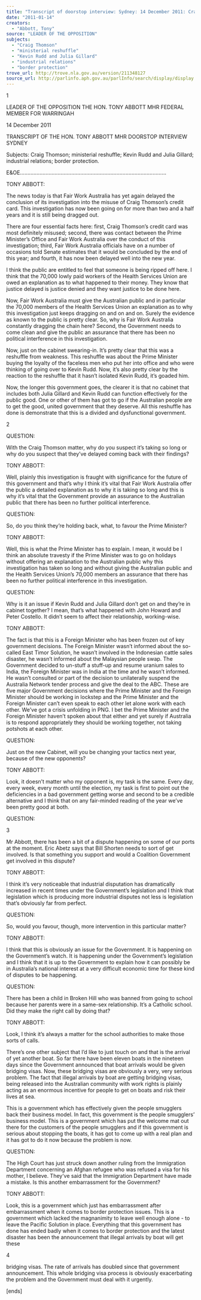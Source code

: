 ```yaml
---
title: "Transcript of doorstop interview: Sydney: 14 December 2011: Craig Thomson; ministerial reshuffle; Kevin Rudd and Julia Gillard; industrial relations; border protection"
date: "2011-01-14"
creators:
  - "Abbott, Tony"
source: "LEADER OF THE OPPOSITION"
subjects:
  - "Craig Thomson"
  - "ministerial reshuffle"
  - "Kevin Rudd and Julia Gillard"
  - "industrial relations"
  - "border protection"
trove_url: http://trove.nla.gov.au/version/211348127
source_url: http://parlinfo.aph.gov.au/parlInfo/search/display/display.w3p;query=Id%3A%22media/pressrel/1343667%22
---
```


 1 

 

 

 

 

 LEADER OF THE OPPOSITION  THE HON. TONY ABBOTT MHR  FEDERAL MEMBER FOR WARRINGAH   

 14 December 2011   

 TRANSCRIPT OF THE HON. TONY ABBOTT MHR   DOORSTOP INTERVIEW  SYDNEY 

 

 Subjects: Craig Thomson; ministerial reshuffle; Kevin Rudd and Julia Gillard; industrial relations; border  protection.   

 E&OE……………………….……………………………………………………………   

 TONY ABBOTT:   

 The news today is that Fair Work Australia has yet again delayed the conclusion of its investigation into the  misuse of Craig Thomson’s credit card. This investigation has now been going on for more than two and a  half years and it is still being dragged out.    

 There are four essential facts here: first, Craig Thomson’s credit card was most definitely misused; second,  there was contact between the Prime Minister’s Office and Fair Work Australia over the conduct of this  investigation; third, Fair Work Australia officials have on a number of occasions told Senate estimates that it  would be concluded by the end of this year; and fourth, it has now been delayed well into the new year.   

 I think the public are entitled to feel that someone is being ripped off here. I think that the 70,000 lowly paid  workers of the Health Services Union are owed an explanation as to what happened to their money. They  know that justice delayed is justice denied and they want justice to be done here.    

 Now, Fair Work Australia must give the Australian public and in particular the 70,000 members of the  Health Services Union an explanation as to why this investigation just keeps dragging on and on and on.  Surely the evidence as known to the public is pretty clear. So, why is Fair Work Australia constantly  dragging the chain here? Second, the Government needs to come clean and give the public an assurance that  there has been no political interference in this investigation.    

 Now, just on the cabinet swearing-in. It’s pretty clear that this was a reshuffle from weakness. This reshuffle  was about the Prime Minister buying the loyalty of the faceless men who put her into office and who were  thinking of going over to Kevin Rudd. Now, it’s also pretty clear by the reaction to the reshuffle that it  hasn’t isolated Kevin Rudd, it’s goaded him.    

 Now, the longer this government goes, the clearer it is that no cabinet that includes both Julia Gillard and  Kevin Rudd can function effectively for the public good. One or other of them has got to go if the Australian  people are to get the good, united government that they deserve. All this reshuffle has done is demonstrate  that this is a divided and dysfunctional government.   

 2 

 

 QUESTION:   

 With the Craig Thomson matter, why do you suspect it’s taking so long or why do you suspect that they’ve  delayed coming back with their findings?   

 TONY ABBOTT:   

 Well, plainly this investigation is fraught with significance for the future of this government and that’s why I  think it’s vital that Fair Work Australia offer the public a detailed explanation as to why it is taking so long  and this is why it’s vital that the Government provide an assurance to the Australian public that there has  been no further political interference.    

 QUESTION:   

 So, do you think they’re holding back, what, to favour the Prime Minister?   

 TONY ABBOTT:   

 Well, this is what the Prime Minister has to explain. I mean, it would be I think an absolute travesty if the  Prime Minister was to go on holidays without offering an explanation to the Australian public why this  investigation has taken so long and without giving the Australian public and the Health Services Union’s  70,000 members an assurance that there has been no further political interference in this investigation.    

 QUESTION:   

 Why is it an issue if Kevin Rudd and Julia Gillard don’t get on and they’re in cabinet together? I mean,  that’s what happened with John Howard and Peter Costello. It didn’t seem to affect their relationship,  working-wise.   

 TONY ABBOTT:   

 The fact is that this is a Foreign Minister who has been frozen out of key government decisions. The Foreign  Minister wasn’t informed about the so-called East Timor Solution, he wasn’t involved in the Indonesian  cattle sales disaster, he wasn’t informed about the Malaysian people swap. The Government decided to un-stuff a stuff-up and resume uranium sales to India, the Foreign Minister was in India at the time and he  wasn’t informed. He wasn’t consulted or part of the decision to unilaterally suspend the Australia Network  tender process and give the deal to the ABC. These are five major Government decisions where the Prime  Minister and the Foreign Minister should be working in lockstep and the Prime Minister and the Foreign  Minister can’t even speak to each other let alone work with each other. We’ve got a crisis unfolding in PNG.  I bet the Prime Minister and the Foreign Minister haven’t spoken about that either and yet surely if Australia  is to respond appropriately they should be working together, not taking potshots at each other.    

 QUESTION:   

 Just on the new Cabinet, will you be changing your tactics next year, because of the new opponents?   

 TONY ABBOTT:   

 Look, it doesn’t matter who my opponent is, my task is the same. Every day, every week, every month until  the election, my task is first to point out the deficiencies in a bad government getting worse and second to be  a credible alternative and I think that on any fair-minded reading of the year we’ve been pretty good at both.   

 QUESTION:   

 3 

 

 Mr Abbott, there has been a bit of a dispute happening on some of our ports at the moment. Eric Abetz says  that Bill Shorten needs to sort of get involved. Is that something you support and would a Coalition  Government get involved in this dispute?   

 TONY ABBOTT:   

 I think it’s very noticeable that industrial disputation has dramatically increased in recent times under the  Government’s legislation and I think that legislation which is producing more industrial disputes not less is  legislation that’s obviously far from perfect.   

 QUESTION:   

 So, would you favour, though, more intervention in this particular matter?   

 TONY ABBOTT:   

 I think that this is obviously an issue for the Government. It is happening on the Government’s watch. It is  happening under the Government’s legislation and I think that it is up to the Government to explain how it  can possibly be in Australia’s national interest at a very difficult economic time for these kind of disputes to  be happening.   

 QUESTION:   

 There has been a child in Broken Hill who was banned from going to school because her parents were in a  same-sex relationship. It’s a Catholic school. Did they make the right call by doing that?   

 TONY ABBOTT:    

 Look, I think it’s always a matter for the school authorities to make those sorts of calls.    

 There’s one other subject that I’d like to just touch on and that is the arrival of yet another boat. So far there  have been eleven boats in the nineteen days since the Government announced that boat arrivals would be  given bridging visas. Now, these bridging visas are obviously a very, very serious problem. The fact that  illegal arrivals by boat are getting bridging visas, being released into the Australian community with work  rights is plainly acting as an enormous incentive for people to get on boats and risk their lives at sea.    

 This is a government which has effectively given the people smugglers back their business model. In fact,  this government is the people smugglers’ business model. This is a government which has put the welcome  mat out there for the customers of the people smugglers and if this government is serious about stopping the  boats, it has got to come up with a real plan and it has got to do it now because the problem is now.   

 QUESTION:   

 The High Court has just struck down another ruling from the Immigration Department concerning an  Afghan refugee who was refused a visa for his mother, I believe. They’ve said that the Immigration  Department have made a mistake. Is this another embarrassment for the Government?   

 TONY ABBOTT:   

 Look, this is a government which just has embarrassment after embarrassment when it comes to border  protection issues. This is a government which lacked the magnanimity to leave well enough alone - to leave  the Pacific Solution in place. Everything that this government has done has ended badly when it comes to  border protection and the latest disaster has been the announcement that illegal arrivals by boat will get these 

 4 

 

 bridging visas. The rate of arrivals has doubled since that government announcement. This whole bridging  visa process is obviously exacerbating the problem and the Government must deal with it urgently.   

 [ends]   

 

 

 

